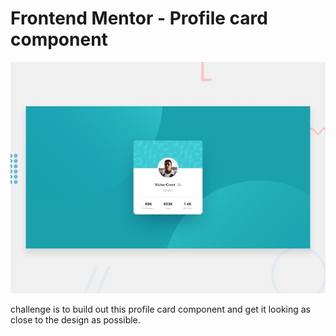 # Frontend Mentor - Profile card component

![Design preview for the Profile card component coding challenge](./design/desktop-preview.jpg)


challenge is to build out this profile card component and get it looking as close to the design as possible.
